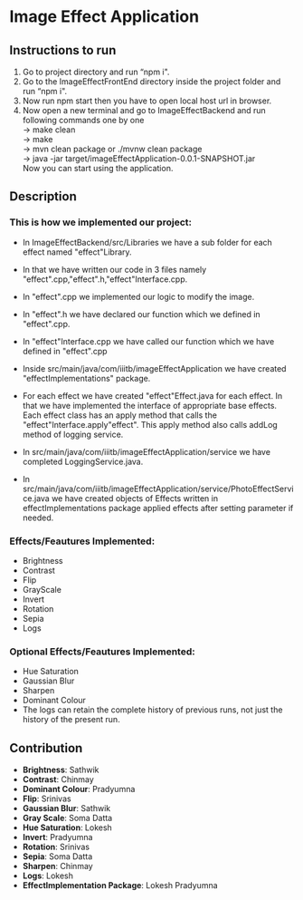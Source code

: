 # Image Effect Application

## Instructions to run
1. Go to project directory and run “npm i".
2. Go to the ImageEffectFrontEnd directory inside the project folder and run “npm i".
3. Now run npm start then you have to open local host url in browser.
4. Now open a new terminal and go to ImageEffectBackend and run following commands one by one  
-> make clean  
-> make  
-> mvn clean package  or ./mvnw clean package   
-> java -jar target/imageEffectApplication-0.0.1-SNAPSHOT.jar   
Now you can start using the application.  

## Description
### This is how we implemented our project:
* In ImageEffectBackend/src/Libraries we have a sub folder for each effect named "effect"Library.  
* In that we have written our code in 3 files namely "effect".cpp,"effect".h,"effect"Interface.cpp.  
* In "effect".cpp we implemented our logic to modify the image.    
* In "effect".h we have declared our function which we defined in "effect".cpp.   
* In "effect"Interface.cpp we have called our function which we have defined in "effect".cpp    
   
* Inside src/main/java/com/iiitb/imageEffectApplication we have created "effectImplementations" package.   
* For each effect we have created "effect"Effect.java for each effect. In that we have implemented the interface of appropriate base effects. Each effect class has an apply method that calls the "effect"Interface.apply"effect". This apply method also calls addLog method of logging service.     
   
* In src/main/java/com/iiitb/imageEffectApplication/service we have completed LoggingService.java.
* In src/main/java/com/iiitb/imageEffectApplication/service/PhotoEffectService.java we have created objects of Effects written in effectImplementations package applied effects after setting parameter if needed.

### Effects/Feautures Implemented:
* Brightness  
* Contrast
* Flip
* GrayScale
* Invert
* Rotation
* Sepia
* Logs
### Optional Effects/Feautures Implemented:
* Hue Saturation
* Gaussian Blur
* Sharpen
* Dominant Colour
* The logs can retain the complete history of previous runs, not just the history of the present run.

## Contribution

- **Brightness**:
Sathwik
- **Contrast**:
Chinmay
- **Dominant Colour**:
Pradyumna
- **Flip**:
Srinivas
- **Gaussian Blur**:
Sathwik
- **Gray Scale**:
Soma Datta
- **Hue Saturation**:
Lokesh
- **Invert**:
Pradyumna
- **Rotation**:
Srinivas
- **Sepia**:
Soma Datta
- **Sharpen**:
Chinmay
- **Logs**:
Lokesh
- **EffectImplementation Package**:
Lokesh
Pradyumna